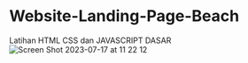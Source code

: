 # Website-Landing-Page-Beach
Latihan HTML CSS dan JAVASCRIPT DASAR
![Screen Shot 2023-07-17 at 11 22 12](https://github.com/NurAslam/Website-Landing-Page-Beach/assets/56910391/f91a070f-7f14-4f19-a40f-71b72cf66aa4)
